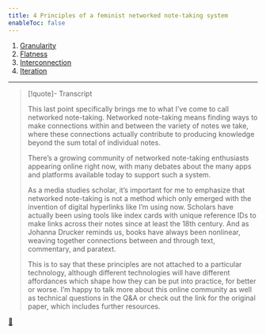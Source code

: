 ```yaml
---
title: 4 Principles of a feminist networked note-taking system
enableToc: false
---
```


1. [Granularity](Granularity.md)
1. [Flatness](Flatness.md)
1. [Interconnection](Interconnection.md)
1. [Iteration](Iteration.md)

---

 > 
 > \[!quote\]- Transcript
 > 
 > This last point specifically brings me to what I’ve come to call networked note-taking. Networked note-taking means finding ways to make connections within and between the variety of notes we take, where these connections actually contribute to producing knowledge beyond the sum total of individual notes.
 > 
 > There’s a growing community of networked note-taking enthusiasts appearing online right now, with many debates about the many apps and platforms available today to support such a system.
 > 
 > As a media studies scholar, it’s important for me to emphasize that networked note-taking is not a method which only emerged with the invention of digital hyperlinks like I’m using now. Scholars have actually been using tools like index cards with unique reference IDs to make links across their notes since at least the 18th century. And as Johanna Drucker reminds us, books have always been nonlinear, weaving together connections between and through text, commentary, and paratext.
 > 
 > This is to say that these principles are not attached to a particular technology, although different technologies will have different affordances which shape how they can be put into practice, for better or worse. I’m happy to talk more about this online community as well as technical questions in the Q&A or check out the link for the original paper, which includes further resources.

[📖](../Four%20principles%20of%20a%20feminist%20note-taking%20methodology.md)
